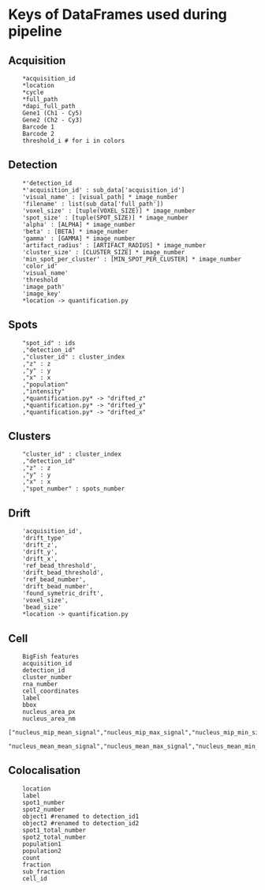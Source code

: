 # Keys of DataFrames used during pipeline

## Acquisition

        *acquisition_id	
        *location	
        *cycle	
        *full_path	
        *dapi_full_path	
        Gene1 (Ch1 - Cy5)	
        Gene2 (Ch2 - Cy3)	
        Barcode 1	
        Barcode 2
        threshold_i # for i in colors

## Detection
        *'detection_id
        *'acquisition_id' : sub_data['acquisition_id']
        'visual_name' : [visual_path] * image_number
        'filename' : list(sub_data['full_path'])
        'voxel_size' : [tuple(VOXEL_SIZE)] * image_number
        'spot_size' : [tuple(SPOT_SIZE)] * image_number
        'alpha' : [ALPHA] * image_number
        'beta' : [BETA] * image_number
        'gamma' : [GAMMA] * image_number
        'artifact_radius' : [ARTIFACT_RADIUS] * image_number
        'cluster_size' : [CLUSTER_SIZE] * image_number
        'min_spot_per_cluster' : [MIN_SPOT_PER_CLUSTER] * image_number
        'color_id'
        'visual_name'
        'threshold
        'image_path'
        'image_key'
        *location -> quantification.py

## Spots
        "spot_id" : ids
        ,"detection_id"
        ,"cluster_id" : cluster_index
        ,"z" : z
        ,"y" : y
        ,"x" : x
        ,"population"
        ,"intensity"
        ,*quantification.py* -> "drifted_z"
        ,*quantification.py* -> "drifted_y"
        ,*quantification.py* -> "drifted_x"

## Clusters
        "cluster_id" : cluster_index
        ,"detection_id"
        ,"z" : z
        ,"y" : y
        ,"x" : x
        ,"spot_number" : spots_number

## Drift
        'acquisition_id',
        'drift_type'
        'drift_z',
        'drift_y',
        'drift_x',
        'ref_bead_threshold',
        'drift_bead_threshold',
        'ref_bead_number',
        'drift_bead_number',
        'found_symetric_drift',
        'voxel_size',
        'bead_size'
        *location -> quantification.py

## Cell
        BigFish features
        acquisition_id
        detection_id
        cluster_number
        rna_number
        cell_coordinates
        label
        bbox
        nucleus_area_px
        nucleus_area_nm
        ["nucleus_mip_mean_signal","nucleus_mip_max_signal","nucleus_mip_min_signal","nucleus_mip_median_signal",
                           "nucleus_mean_mean_signal","nucleus_mean_max_signal","nucleus_mean_min_signal","nucleus_mean_median_signal"]



## Colocalisation
        location
        label
        spot1_number
        spot2_number
        object1 #renamed to detection_id1
        object2 #renamed to detection_id2
        spot1_total_number
        spot2_total_number
        population1
        population2
        count
        fraction
        sub_fraction
        cell_id


